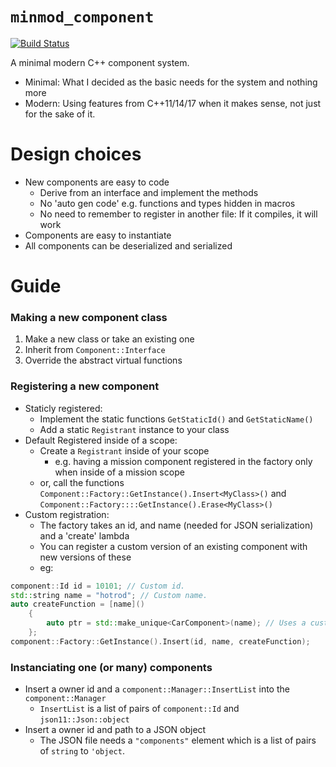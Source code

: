# `minmod_component`

[![Build Status](https://travis-ci.org/nathanrosspowell/minmod_component.svg?branch=master)](https://travis-ci.org/nathanrosspowell/minmod_component)

A minimal modern C++ component system.
- Minimal: What I decided as the basic needs for the system and nothing more
- Modern: Using features from C++11/14/17 when it makes sense, not just for the sake of it.

# Design choices

* New components are easy to code
  - Derive from an interface and implement the methods
  - No 'auto gen code' e.g. functions and types hidden in macros
  - No need to remember to register in another file: If it compiles, it will work
* Components are easy to instantiate
* All components can be deserialized and serialized

# Guide

### Making a new component class
1. Make a new class or take an existing one
2. Inherit from `Component::Interface`
3. Override the abstract virtual functions

### Registering a new component
* Staticly registered:
  - Implement the static functions `GetStaticId()` and `GetStaticName()`
  - Add a static `Registrant` instance to your class
* Default Registered inside of a scope:
  - Create a `Registrant` inside of your scope
      * e.g. having a mission component registered in the factory only when inside of a mission scope
  - or, call the functions `Component::Factory::GetInstance().Insert<MyClass>()` and `Component::Factory::::GetInstance().Erase<MyClass>()`
* Custom registration:
  - The factory takes an id, and name (needed for JSON serialization) and a 'create' lambda
  - You can register a custom version of an existing component with new versions of these
  - eg:
```cpp
component::Id id = 10101; // Custom id.
std::string name = "hotrod"; // Custom name.
auto createFunction = [name]()
    {
        auto ptr = std::make_unique<CarComponent>(name); // Uses a custom constructor.
    };
component::Factory::GetInstance().Insert(id, name, createFunction);
```
### Instanciating one (or many) components
* Insert a owner id and a `component::Manager::InsertList` into the `component::Manager`
  - `InsertList` is a list of pairs of `component::Id` and `json11::Json::object`
* Insert a owner id and path to a JSON object
  - The JSON file needs a `"components"` element which is a list of pairs of `string` to `'object`.
